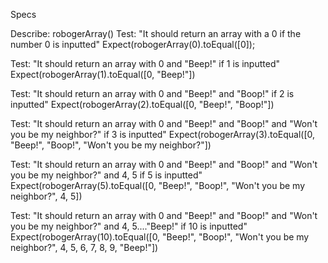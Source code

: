 Specs

Describe: robogerArray()
Test: "It should return an array with a 0 if the number 0 is inputted"
Expect(robogerArray(0).toEqual([0]);

Test: "It should return an array with 0 and "Beep!" if 1 is inputted"
Expect(robogerArray(1).toEqual([0, "Beep!"])

Test: "It should return an array with 0 and "Beep!" and "Boop!" if 2 is inputted"
Expect(robogerArray(2).toEqual([0, "Beep!", "Boop!"])

Test: "It should return an array with 0 and "Beep!" and "Boop!" and "Won't you be my neighbor?" if 3 is inputted"
Expect(robogerArray(3).toEqual([0, "Beep!", "Boop!", "Won't you be my neighbor?"])

Test: "It should return an array with 0 and "Beep!" and "Boop!" and "Won't you be my neighbor?" and 4, 5 if 5 is inputted"
Expect(robogerArray(5).toEqual([0, "Beep!", "Boop!", "Won't you be my neighbor?", 4, 5])

Test: "It should return an array with 0 and "Beep!" and "Boop!" and "Won't you be my neighbor?" and 4, 5...."Beep!" if 10 is inputted"
Expect(robogerArray(10).toEqual([0, "Beep!", "Boop!", "Won't you be my neighbor?", 4, 5, 6, 7, 8, 9, "Beep!"])